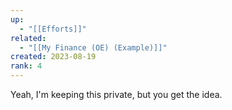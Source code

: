 ```yaml
---
up:
  - "[[Efforts]]"
related:
  - "[[My Finance (OE) (Example)]]"
created: 2023-08-19
rank: 4
---
```

Yeah, I'm keeping this private, but you get the idea.
